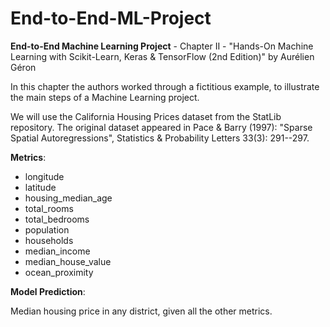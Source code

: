# End-to-End-ML-Project

**End-to-End Machine Learning Project** - Chapter II - "Hands-On Machine Learning with Scikit-Learn, Keras & TensorFlow (2nd Edition)" by Aurélien Géron

In this chapter the authors worked through a fictitious example, to illustrate the main steps of a Machine Learning project.

We will use the California Housing Prices dataset from the StatLib repository. The original dataset appeared in Pace & Barry (1997): "Sparse Spatial Autoregressions", Statistics & Probability Letters 33(3): 291--297.

**Metrics**:

* longitude
* latitude
* housing_median_age
* total_rooms
* total_bedrooms
* population
* households
* median_income
* median_house_value
* ocean_proximity

**Model Prediction**:

Median housing price in any district, given all the other metrics.

